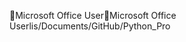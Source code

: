 Microsoft Office User                                 M i c r o s o f t   O f f i c e   U s e r   l i s / D o c u m e n t s / G i t H u b / P y t h o n _ P r o 